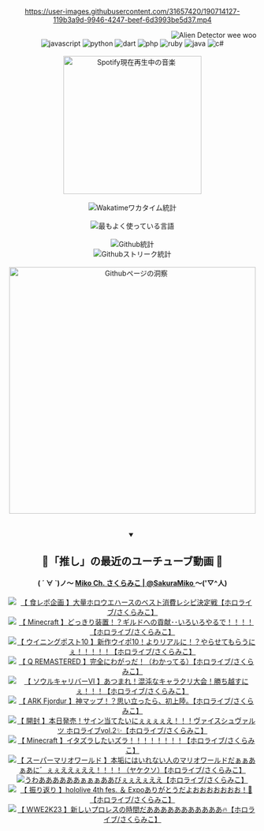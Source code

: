 <!-- START: HERO IMAGE GIF ////////// ////////// ////////// -->
<!-- <img src="@/../assets/img/gaming/ghost-of-tsushima.gif" width="100%"  alt="nellyXinwei's Hero Gif Image"/> -->
<!-- END: HERO IMAGE GIF ////////// ////////// ////////// -->

<div align="center" >  
  
<!-- START:ワンピース 第1015話「ルフィはRED ROCを使う」 -->
<https://user-images.githubusercontent.com/31657420/190714127-119b3a9d-9946-4247-beef-6d3993be5d37.mp4>
<!-- END:ワンピース 第1015話「ルフィはRED ROCを使う」 -->

<!-- START:VISITOR COUNTER -->
<div width="100%" align="right">

<img src="https://komarev.com/ghpvc/?username=nellyXinwei&label=🛸&color=grey&style=for-the-badge&labelcolor=ffffff" alt="Alien Detector wee woo"/>

</div>
<!-- END:VISITOR COUNTER -->

<!-- START: PROGRAMMING LANGUAGES -->
<!-- 色彩 Color Scheme:
#961E3A, #8A0D42, #5A0640, #4F265E, #2B355A, #3E759B, #CC4246,
#BB2649, #AD1052, #700750, #633075, #364270, #4E92C2, #FF5357
Sauce: https://www.webcreatorbox.com/inspiration/pantone-2023
-->

<img src="https://img.shields.io/badge/javascript%20-%23BB2649.svg?&style=for-the-badge&logo=javascript&logoColor=white&labelColor=961E3A" alt="javascript"/>
<img src="https://img.shields.io/badge/python%20-%23AD1052.svg?&style=for-the-badge&logo=python&logoColor=white&labelColor=8A0D42" alt="python" />
<img src="https://img.shields.io/badge/dart%20-%23700750.svg?&style=for-the-badge&logo=dart&logoColor=white&labelColor=5A0640" alt="dart"/>
<img src="https://img.shields.io/badge/php%20-%23633075.svg?&style=for-the-badge&logo=php&logoColor=white&labelColor=4F265E" alt="php"/>
<img src="https://img.shields.io/badge/ruby%20-%23364270.svg?&style=for-the-badge&logo=ruby&logoColor=white&labelColor=2B355A" alt="ruby"/>
<img src="https://img.shields.io/badge/java%20-%234E92C2.svg?&style=for-the-badge&logo=openjdk&logoColor=white&labelColor=3E759B" alt="java"/>
<img src="https://img.shields.io/badge/c%23-%23FF5357.svg?style=for-the-badge&logo=c-sharp&logoColor=white&labelColor=CC4246" alt="c#"/>  
<!-- END: PROGRAMMING LANGUAGES -->

<br>
<br>

<!-- START: MUSIC STATUS -->
  <!-- <a href="https://newojima-gsrs-20220114.vercel.app/api/now-playing?open">
    <img src="https://newojima-gsrs-20220114.vercel.app/api/now-playing" alt="Spotify現在再生中の音楽">
  </a> -->
  <img src="https://newojima-grss-20230114.vercel.app/api/spotify?border_color=transparent" alt="Spotify現在再生中の音楽" width="280px">
<!-- END: MUSIC STATUS -->

<br>
<br>

<!-- START: GITHUB STATUS -->
<!-- 色彩 Color Scheme:  #BB2649, #AD1052, #700750, #633075 -->
<img align="center" src="https://newojima-grs-20230109.vercel.app/api/wakatime?username=newojima&layout=compact&langs_count=10&locale=ja&hide_title=false&title_color=fff&hide_border=true&text_color=fff&bg_color=BB2649,BB2649,633075,633075&hide=other,css,html,bash,xml,git%20config,makefile,properties,yaml,markdown,text,json,jsx" alt="Wakatimeワカタイム統計"/>

<br>
<br>

<!-- 色彩 Color Scheme:  #633075, #364270, #4E92C2 -->
  <img align="center" src="https://newojima-grs-20230109.vercel.app/api/top-langs?username=newojima&layout=compact&text_color=fff&icon_color=fff&hide_border=true&&locale=ja&hide_title=false&title_color=fff&include_all_commits=true&card_width=445&langs_count=11&hide=c%23,powershell,shaderlab,hlsl,makefile,jupyter%20notebook,python,html,css,shell,batchfile,less,liquid,hack,scss&bg_color=4F265E,633075,4E92C2" alt="最もよく使っている言語"/>

<br>
<br>

<!-- 色彩 Color Scheme:  #4E92C2, #FF5357 -->
  <img align="center" src="https://newojima-grs-20230109.vercel.app/api?username=newojima&show_icons=true&&locale=ja&title_color=fff&text_color=fff&icon_color=fff&hide_border=true&hide_title=false&count_private=true&include_all_commits=true&card_width=495&disable_animations=true&bg_color=4E92C2,4E92C2,FF5357" alt="Github統計"/>

<br>

<img align="center" src="https://streak-stats.demolab.com?user=newojima&theme=dark&hide_border=true&locale=ja&ring=BB2649&stroke=222222&background=151515&sideLabels=BB2649&currStreakLabel=ffffff&border=BB2649&fire=FF5357&currStreakNum=ffffff&sideNums=FF5357&dates=ffffff" alt="Githubストリーク統計"/>

<br>
<br>

  <img align="center" width="500px" src="@/../assets/img/page-insights.svg" alt="Githubページの洞察"/>
  
</div>
<!-- END: GITHUB STATUS -->

<br>
<br>

<div align="center">
<details open>
  <summary>

  </summary>

  <h2 align="center">🌸「推し」の最近のユーチューブ動画 🌸</h2>
  <h4>
  ( ´ ∀ `)ノ～ 
  <a href="https://www.youtube.com/@SakuraMiko">Miko Ch. さくらみこ | @SakuraMiko
  </a>
   ～('▽^人)
  </h4>

  <!-- BEGIN YOUTUBE-CARDS -->
<a href="https://www.youtube.com/watch?v=nlYUYa2INGc"><img src="https://ytcards.demolab.com/?id=nlYUYa2INGc&title=%E3%80%90+%E9%A3%9F%E3%83%AC%E3%83%9D%E4%BC%81%E7%94%BB+%E3%80%91%E5%A4%A7%E9%87%8F%E3%83%9B%E3%83%AD%E3%82%A6%E3%82%A8%E3%83%8F%E3%83%BC%E3%82%B9%E3%81%AE%E3%83%99%E3%82%B9%E3%83%88%E6%B6%88%E8%B2%BB%E3%83%AC%E3%82%B7%E3%83%94%E6%B1%BA%E5%AE%9A%E6%88%A6%E3%80%90%E3%83%9B%E3%83%AD%E3%83%A9%E3%82%A4%E3%83%96%2F%E3%81%95%E3%81%8F%E3%82%89%E3%81%BF%E3%81%93%E3%80%91&lang=ja&timestamp=1680266045&background_color=%230d1117&title_color=%23ffffff&stats_color=%23dedede&width=187&duration=4596" alt="【 食レポ企画 】大量ホロウエハースのベスト消費レシピ決定戦【ホロライブ/さくらみこ】" title="【 食レポ企画 】大量ホロウエハースのベスト消費レシピ決定戦【ホロライブ/さくらみこ】"></a>
<a href="https://www.youtube.com/watch?v=3y4pD8jgsdk"><img src="https://ytcards.demolab.com/?id=3y4pD8jgsdk&title=%E3%80%90+Minecraft+%E3%80%91%E3%81%A9%E3%81%A3%E3%81%8D%E3%82%8A%E8%A3%85%E7%BD%AE%EF%BC%81%EF%BC%9F%E3%82%AE%E3%83%AB%E3%83%89%E3%81%B8%E3%81%AE%E8%B2%A2%E7%8C%AE%EF%BD%A5%EF%BD%A5%E3%81%84%E3%82%8D%E3%81%84%E3%82%8D%E3%82%84%E3%82%8B%E3%81%A7%EF%BC%81%EF%BC%81%EF%BC%81%EF%BC%81%E3%80%90%E3%83%9B%E3%83%AD%E3%83%A9%E3%82%A4%E3%83%96%2F%E3%81%95%E3%81%8F%E3%82%89%E3%81%BF%E3%81%93%E3%80%91&lang=ja&timestamp=1680107220&background_color=%230d1117&title_color=%23ffffff&stats_color=%23dedede&width=187&duration=13675" alt="【 Minecraft 】どっきり装置！？ギルドへの貢献･･いろいろやるで！！！！【ホロライブ/さくらみこ】" title="【 Minecraft 】どっきり装置！？ギルドへの貢献･･いろいろやるで！！！！【ホロライブ/さくらみこ】"></a>
<a href="https://www.youtube.com/watch?v=z2BecBuBg38"><img src="https://ytcards.demolab.com/?id=z2BecBuBg38&title=%E3%80%90+%E3%82%A6%E3%82%A4%E3%83%8B%E3%83%B3%E3%82%B0%E3%83%9D%E3%82%B9%E3%83%8810+%E3%80%91%E6%96%B0%E4%BD%9C%E3%82%A6%E3%82%A4%E3%83%9D10%EF%BC%81%E3%82%88%E3%82%8A%E3%83%AA%E3%82%A2%E3%83%AB%E3%81%AB%EF%BC%81%EF%BC%9F%E3%82%84%E3%82%89%E3%81%9B%E3%81%A6%E3%82%82%E3%82%89%E3%81%86%E3%81%AB%E3%81%87%EF%BC%81%EF%BC%81%EF%BC%81%EF%BC%81%EF%BC%81%E3%80%90%E3%83%9B%E3%83%AD%E3%83%A9%E3%82%A4%E3%83%96%2F%E3%81%95%E3%81%8F%E3%82%89%E3%81%BF%E3%81%93%E3%80%91&lang=ja&timestamp=1680088830&background_color=%230d1117&title_color=%23ffffff&stats_color=%23dedede&width=187&duration=4163" alt="【 ウイニングポスト10 】新作ウイポ10！よりリアルに！？やらせてもらうにぇ！！！！！【ホロライブ/さくらみこ】" title="【 ウイニングポスト10 】新作ウイポ10！よりリアルに！？やらせてもらうにぇ！！！！！【ホロライブ/さくらみこ】"></a>
<a href="https://www.youtube.com/watch?v=7ezv8b_H3s8"><img src="https://ytcards.demolab.com/?id=7ezv8b_H3s8&title=%E3%80%90+Q+REMASTERED+%E3%80%91%E5%AE%8C%E5%85%A8%E3%81%AB%E3%82%8F%E3%81%8C%E3%81%A3%E3%81%A0%EF%BC%81%EF%BC%88%E3%82%8F%E3%81%8B%E3%81%A3%E3%81%A6%E3%82%8B%EF%BC%89%E3%80%90%E3%83%9B%E3%83%AD%E3%83%A9%E3%82%A4%E3%83%96%2F%E3%81%95%E3%81%8F%E3%82%89%E3%81%BF%E3%81%93%E3%80%91&lang=ja&timestamp=1680018741&background_color=%230d1117&title_color=%23ffffff&stats_color=%23dedede&width=187&duration=11930" alt="【 Q REMASTERED 】完全にわがっだ！（わかってる）【ホロライブ/さくらみこ】" title="【 Q REMASTERED 】完全にわがっだ！（わかってる）【ホロライブ/さくらみこ】"></a>
<a href="https://www.youtube.com/watch?v=xJ9yB4t8NVg"><img src="https://ytcards.demolab.com/?id=xJ9yB4t8NVg&title=%E3%80%90+%E3%82%BD%E3%82%A6%E3%83%AB%E3%82%AD%E3%83%A3%E3%83%AA%E3%83%90%E3%83%BC%E2%85%A5+%E3%80%91%E3%81%82%E3%81%A4%E3%81%BE%E3%82%8C%EF%BC%81%E6%B7%B7%E6%B2%8C%E3%81%AA%E3%82%AD%E3%83%A3%E3%83%A9%E3%82%AF%E3%83%AA%E5%A4%A7%E4%BC%9A%EF%BC%81%E5%8B%9D%E3%81%A1%E8%B6%8A%E3%81%99%E3%81%AB%E3%81%87%EF%BC%81%EF%BC%81%EF%BC%81%E3%80%90%E3%83%9B%E3%83%AD%E3%83%A9%E3%82%A4%E3%83%96%2F%E3%81%95%E3%81%8F%E3%82%89%E3%81%BF%E3%81%93%E3%80%91&lang=ja&timestamp=1679837603&background_color=%230d1117&title_color=%23ffffff&stats_color=%23dedede&width=187&duration=7816" alt="【 ソウルキャリバーⅥ 】あつまれ！混沌なキャラクリ大会！勝ち越すにぇ！！！【ホロライブ/さくらみこ】" title="【 ソウルキャリバーⅥ 】あつまれ！混沌なキャラクリ大会！勝ち越すにぇ！！！【ホロライブ/さくらみこ】"></a>
<a href="https://www.youtube.com/watch?v=9hOLpknTaYg"><img src="https://ytcards.demolab.com/?id=9hOLpknTaYg&title=%E3%80%90+ARK+Fjordur+%E3%80%91%E7%A5%9E%E3%83%9E%E3%83%83%E3%83%97%EF%BC%81%EF%BC%9F%E6%80%9D%E3%81%84%E7%AB%8B%E3%81%A3%E3%81%9F%E3%82%89%E3%80%81%E5%88%9D%E4%B8%8A%E9%99%B8%E3%80%82%E3%80%90%E3%83%9B%E3%83%AD%E3%83%A9%E3%82%A4%E3%83%96%2F%E3%81%95%E3%81%8F%E3%82%89%E3%81%BF%E3%81%93%E3%80%91&lang=ja&timestamp=1679763697&background_color=%230d1117&title_color=%23ffffff&stats_color=%23dedede&width=187&duration=16656" alt="【 ARK Fjordur 】神マップ！？思い立ったら、初上陸。【ホロライブ/さくらみこ】" title="【 ARK Fjordur 】神マップ！？思い立ったら、初上陸。【ホロライブ/さくらみこ】"></a>
<a href="https://www.youtube.com/watch?v=tUklPFMpL8Q"><img src="https://ytcards.demolab.com/?id=tUklPFMpL8Q&title=%E3%80%90+%E9%96%8B%E5%B0%81+%E3%80%91%E6%9C%AC%E6%97%A5%E7%99%BA%E5%A3%B2%EF%BC%81%E3%82%B5%E3%82%A4%E3%83%B3%E5%BD%93%E3%81%A6%E3%81%9F%E3%81%84%E3%81%AB%E3%81%87%E3%81%87%E3%81%87%E3%81%87%E3%81%88%EF%BC%81%EF%BC%81%EF%BC%81%E3%83%B4%E3%82%A1%E3%82%A4%E3%82%B9%E3%82%B7%E3%83%A5%E3%83%B4%E3%82%A1%E3%83%AB%E3%83%84+%E3%83%9B%E3%83%AD%E3%83%A9%E3%82%A4%E3%83%96vol.2%E2%9C%A8%E3%80%90%E3%83%9B%E3%83%AD%E3%83%A9%E3%82%A4%E3%83%96%2F%E3%81%95%E3%81%8F%E3%82%89%E3%81%BF%E3%81%93%E3%80%91&lang=ja&timestamp=1679664008&background_color=%230d1117&title_color=%23ffffff&stats_color=%23dedede&width=187&duration=7006" alt="【 開封 】本日発売！サイン当てたいにぇぇぇぇえ！！！ヴァイスシュヴァルツ ホロライブvol.2✨【ホロライブ/さくらみこ】" title="【 開封 】本日発売！サイン当てたいにぇぇぇぇえ！！！ヴァイスシュヴァルツ ホロライブvol.2✨【ホロライブ/さくらみこ】"></a>
<a href="https://www.youtube.com/watch?v=0L6e4o_vR9M"><img src="https://ytcards.demolab.com/?id=0L6e4o_vR9M&title=%E3%80%90+Minecraft+%E3%80%91%E3%82%A4%E3%82%BF%E3%82%BA%E3%83%A9%E3%81%97%E3%81%9F%E3%81%84%E3%82%BA%E3%83%A9%EF%BC%81%EF%BC%81%EF%BC%81%EF%BC%81%EF%BC%81%EF%BC%81%EF%BC%81%EF%BC%81%E3%80%90%E3%83%9B%E3%83%AD%E3%83%A9%E3%82%A4%E3%83%96%2F%E3%81%95%E3%81%8F%E3%82%89%E3%81%BF%E3%81%93%E3%80%91&lang=ja&timestamp=1679497705&background_color=%230d1117&title_color=%23ffffff&stats_color=%23dedede&width=187&duration=9349" alt="【 Minecraft 】イタズラしたいズラ！！！！！！！！【ホロライブ/さくらみこ】" title="【 Minecraft 】イタズラしたいズラ！！！！！！！！【ホロライブ/さくらみこ】"></a>
<a href="https://www.youtube.com/watch?v=4R3HwVvRNLo"><img src="https://ytcards.demolab.com/?id=4R3HwVvRNLo&title=%E3%80%90+%E3%82%B9%E3%83%BC%E3%83%91%E3%83%BC%E3%83%9E%E3%83%AA%E3%82%AA%E3%83%AF%E3%83%BC%E3%83%AB%E3%83%89+%E3%80%91%E6%9C%AC%E5%9E%A2%E3%81%AB%E3%81%AF%E3%81%84%E3%82%8C%E3%81%AA%E3%81%84%E4%BA%BA%E3%81%AE%E3%83%9E%E3%83%AA%E3%82%AA%E3%83%AF%E3%83%BC%E3%83%AB%E3%83%89%E3%81%A0%E3%81%81%E3%81%81%E3%81%82%E3%81%81%E3%81%82%E3%81%AB%E3%82%9B%E3%81%87%E3%81%87%E3%81%88%E3%81%88%E3%81%87%E3%81%88%E3%81%88%EF%BC%81%EF%BC%81%EF%BC%81%EF%BC%81%EF%BC%88%E3%83%A4%E3%82%B1%E3%82%AF%E3%82%BD%EF%BC%89%E3%80%90%E3%83%9B%E3%83%AD%E3%83%A9%E3%82%A4%E3%83%96%2F%E3%81%95%E3%81%8F%E3%82%89%E3%81%BF%E3%81%93%E3%80%91&lang=ja&timestamp=1679412133&background_color=%230d1117&title_color=%23ffffff&stats_color=%23dedede&width=187&duration=13454" alt="【 スーパーマリオワールド 】本垢にはいれない人のマリオワールドだぁぁあぁあに゛ぇぇええぇええ！！！！（ヤケクソ）【ホロライブ/さくらみこ】" title="【 スーパーマリオワールド 】本垢にはいれない人のマリオワールドだぁぁあぁあに゛ぇぇええぇええ！！！！（ヤケクソ）【ホロライブ/さくらみこ】"></a>
<a href="https://www.youtube.com/watch?v=y_ghMmuhvpI"><img src="https://ytcards.demolab.com/?id=y_ghMmuhvpI&title=%E3%81%86%E3%82%8F%E3%81%82%E3%81%82%E3%81%82%E3%81%82%E3%81%82%E3%81%82%E3%81%81%E3%81%81%E3%81%81%E3%81%82%E3%81%82%E3%81%B3%E3%81%87%E3%81%87%E3%81%88%E3%81%87%E3%81%88%E3%81%88%E3%80%90%E3%83%9B%E3%83%AD%E3%83%A9%E3%82%A4%E3%83%96%2F%E3%81%95%E3%81%8F%E3%82%89%E3%81%BF%E3%81%93%E3%80%91&lang=ja&timestamp=1679316370&background_color=%230d1117&title_color=%23ffffff&stats_color=%23dedede&width=187&duration=2065" alt="うわああああああぁぁぁああびぇぇえぇええ【ホロライブ/さくらみこ】" title="うわああああああぁぁぁああびぇぇえぇええ【ホロライブ/さくらみこ】"></a>
<a href="https://www.youtube.com/watch?v=MgP4rNeSq8w"><img src="https://ytcards.demolab.com/?id=MgP4rNeSq8w&title=%E3%80%90+%E6%8C%AF%E3%82%8A%E8%BF%94%E3%82%8A+%E3%80%91hololive+4th+fes.+%EF%BC%86+Expo%E3%81%82%E3%82%8A%E3%81%8C%E3%81%A8%E3%81%86%E3%81%A0%E3%82%88%E3%81%8A%E3%81%8A%E3%81%8A%E3%81%8A%E3%81%8A%E3%81%8A%E3%81%8A%EF%BC%81%F0%9F%8C%B8%E3%80%90%E3%83%9B%E3%83%AD%E3%83%A9%E3%82%A4%E3%83%96%2F%E3%81%95%E3%81%8F%E3%82%89%E3%81%BF%E3%81%93%E3%80%91&lang=ja&timestamp=1679242712&background_color=%230d1117&title_color=%23ffffff&stats_color=%23dedede&width=187&duration=10116" alt="【 振り返り 】hololive 4th fes. ＆ Expoありがとうだよおおおおおおお！🌸【ホロライブ/さくらみこ】" title="【 振り返り 】hololive 4th fes. ＆ Expoありがとうだよおおおおおおお！🌸【ホロライブ/さくらみこ】"></a>
<a href="https://www.youtube.com/watch?v=7fIFY2BWepY"><img src="https://ytcards.demolab.com/?id=7fIFY2BWepY&title=%E3%80%90+WWE2K23+%E3%80%91%E6%96%B0%E3%81%97%E3%81%84%E3%83%97%E3%83%AD%E3%83%AC%E3%82%B9%E3%81%AE%E6%99%82%E9%96%93%E3%81%A0%E3%81%82%E3%81%82%E3%81%82%E3%81%82%E3%81%82%E3%81%82%E3%81%82%E3%81%82%E3%81%82%E3%81%82%E3%81%82%F0%9F%94%A5%E3%80%90%E3%83%9B%E3%83%AD%E3%83%A9%E3%82%A4%E3%83%96%2F%E3%81%95%E3%81%8F%E3%82%89%E3%81%BF%E3%81%93%E3%80%91&lang=ja&timestamp=1678808322&background_color=%230d1117&title_color=%23ffffff&stats_color=%23dedede&width=187&duration=11029" alt="【 WWE2K23 】新しいプロレスの時間だあああああああああああ🔥【ホロライブ/さくらみこ】" title="【 WWE2K23 】新しいプロレスの時間だあああああああああああ🔥【ホロライブ/さくらみこ】"></a>
<!-- END YOUTUBE-CARDS -->

</div>
  
</details>
